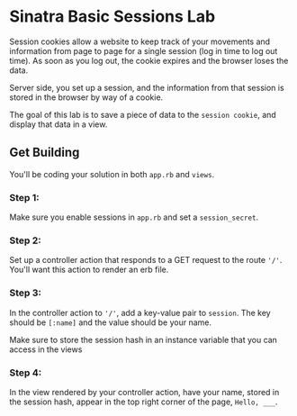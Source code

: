 # Sinatra Basic Sessions Lab

Session cookies allow a website to keep track of your movements and information from page to page for a single session (log in time to log out time). As soon as you log out, the cookie expires and the browser loses the data.

Server side, you set up a session, and the information from that session is stored in the browser by way of a cookie.

The goal of this lab is to save a piece of data to the `session cookie`, and display that data in a view. 

## Get Building

You'll be coding your solution in both `app.rb` and `views`.


### Step 1:

Make sure you enable sessions in `app.rb` and set a `session_secret`.

### Step 2: 

Set up a controller action that responds to a GET request to the route `'/'`. You'll want this action to render an erb file.

### Step 3:

In the controller action to `'/'`, add a key-value pair to `session`. The key should be `[:name]` and the value should be your name.

Make sure to store the session hash in an instance variable that you can access in the views


### Step 4:

In the view rendered by your controller action, have your name, stored in the session hash, appear in the top right corner of the page, `Hello, ___`.

